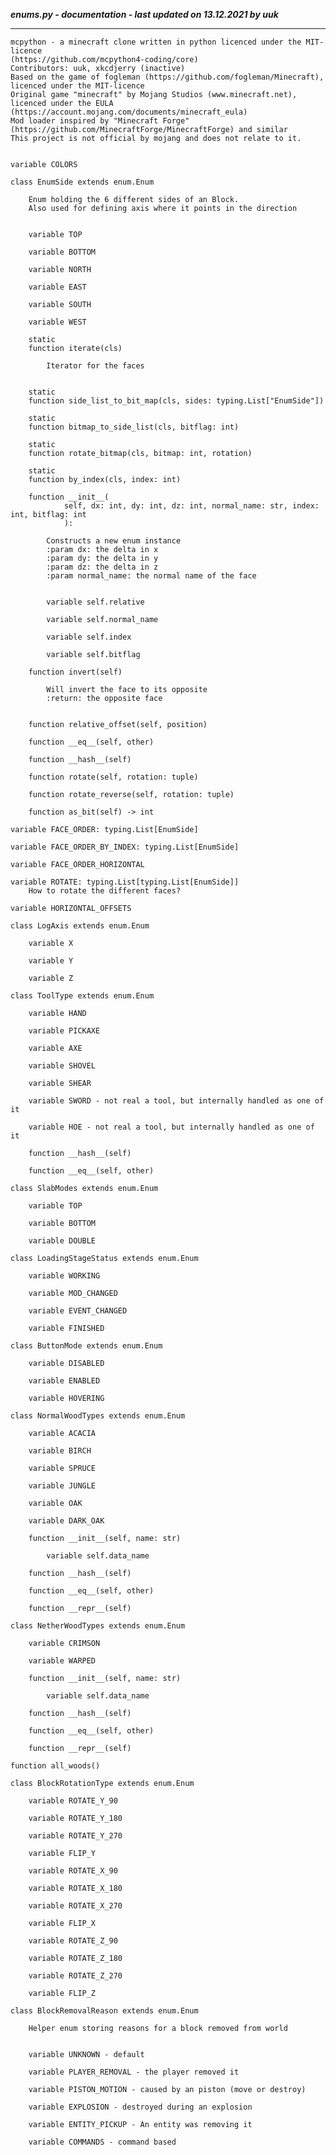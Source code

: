 ***enums.py - documentation - last updated on 13.12.2021 by uuk***
___

    mcpython - a minecraft clone written in python licenced under the MIT-licence 
    (https://github.com/mcpython4-coding/core)
    Contributors: uuk, xkcdjerry (inactive)
    Based on the game of fogleman (https://github.com/fogleman/Minecraft), licenced under the MIT-licence
    Original game "minecraft" by Mojang Studios (www.minecraft.net), licenced under the EULA
    (https://account.mojang.com/documents/minecraft_eula)
    Mod loader inspired by "Minecraft Forge" (https://github.com/MinecraftForge/MinecraftForge) and similar
    This project is not official by mojang and does not relate to it.


    variable COLORS

    class EnumSide extends enum.Enum
        
        Enum holding the 6 different sides of an Block.
        Also used for defining axis where it points in the direction


        variable TOP

        variable BOTTOM

        variable NORTH

        variable EAST

        variable SOUTH

        variable WEST

        static
        function iterate(cls)
            
            Iterator for the faces


        static
        function side_list_to_bit_map(cls, sides: typing.List["EnumSide"])

        static
        function bitmap_to_side_list(cls, bitflag: int)

        static
        function rotate_bitmap(cls, bitmap: int, rotation)

        static
        function by_index(cls, index: int)

        function __init__(
                self, dx: int, dy: int, dz: int, normal_name: str, index: int, bitflag: int
                ):
            
            Constructs a new enum instance
            :param dx: the delta in x
            :param dy: the delta in y
            :param dz: the delta in z
            :param normal_name: the normal name of the face


            variable self.relative

            variable self.normal_name

            variable self.index

            variable self.bitflag

        function invert(self)
            
            Will invert the face to its opposite
            :return: the opposite face


        function relative_offset(self, position)

        function __eq__(self, other)

        function __hash__(self)

        function rotate(self, rotation: tuple)

        function rotate_reverse(self, rotation: tuple)

        function as_bit(self) -> int

    variable FACE_ORDER: typing.List[EnumSide]

    variable FACE_ORDER_BY_INDEX: typing.List[EnumSide]

    variable FACE_ORDER_HORIZONTAL

    variable ROTATE: typing.List[typing.List[EnumSide]]
        How to rotate the different faces?

    variable HORIZONTAL_OFFSETS

    class LogAxis extends enum.Enum

        variable X

        variable Y

        variable Z

    class ToolType extends enum.Enum

        variable HAND

        variable PICKAXE

        variable AXE

        variable SHOVEL

        variable SHEAR

        variable SWORD - not real a tool, but internally handled as one of it

        variable HOE - not real a tool, but internally handled as one of it

        function __hash__(self)

        function __eq__(self, other)

    class SlabModes extends enum.Enum

        variable TOP

        variable BOTTOM

        variable DOUBLE

    class LoadingStageStatus extends enum.Enum

        variable WORKING

        variable MOD_CHANGED

        variable EVENT_CHANGED

        variable FINISHED

    class ButtonMode extends enum.Enum

        variable DISABLED

        variable ENABLED

        variable HOVERING

    class NormalWoodTypes extends enum.Enum

        variable ACACIA

        variable BIRCH

        variable SPRUCE

        variable JUNGLE

        variable OAK

        variable DARK_OAK

        function __init__(self, name: str)

            variable self.data_name

        function __hash__(self)

        function __eq__(self, other)

        function __repr__(self)

    class NetherWoodTypes extends enum.Enum

        variable CRIMSON

        variable WARPED

        function __init__(self, name: str)

            variable self.data_name

        function __hash__(self)

        function __eq__(self, other)

        function __repr__(self)

    function all_woods()

    class BlockRotationType extends enum.Enum

        variable ROTATE_Y_90

        variable ROTATE_Y_180

        variable ROTATE_Y_270

        variable FLIP_Y

        variable ROTATE_X_90

        variable ROTATE_X_180

        variable ROTATE_X_270

        variable FLIP_X

        variable ROTATE_Z_90

        variable ROTATE_Z_180

        variable ROTATE_Z_270

        variable FLIP_Z

    class BlockRemovalReason extends enum.Enum
        
        Helper enum storing reasons for a block removed from world


        variable UNKNOWN - default

        variable PLAYER_REMOVAL - the player removed it

        variable PISTON_MOTION - caused by an piston (move or destroy)

        variable EXPLOSION - destroyed during an explosion

        variable ENTITY_PICKUP - An entity was removing it

        variable COMMANDS - command based